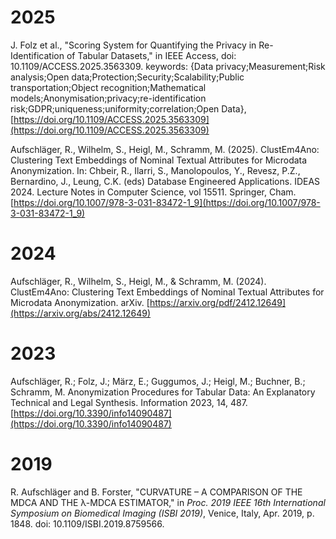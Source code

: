 # 2025

J. Folz et al., "Scoring System for Quantifying the Privacy in Re-Identification of Tabular Datasets," in IEEE Access, doi: 10.1109/ACCESS.2025.3563309.
keywords: {Data privacy;Measurement;Risk analysis;Open data;Protection;Security;Scalability;Public transportation;Object recognition;Mathematical models;Anonymisation;privacy;re-identification risk;GDPR;uniqueness;uniformity;correlation;Open Data},
[https://doi.org/10.1109/ACCESS.2025.3563309](https://doi.org/10.1109/ACCESS.2025.3563309)

Aufschläger, R., Wilhelm, S., Heigl, M., Schramm, M. (2025). ClustEm4Ano: Clustering Text Embeddings of Nominal Textual Attributes for Microdata Anonymization. In: Chbeir, R., Ilarri, S., Manolopoulos, Y., Revesz, P.Z., Bernardino, J., Leung, C.K. (eds) Database Engineered Applications. IDEAS 2024. Lecture Notes in Computer Science, vol 15511. Springer, Cham. [https://doi.org/10.1007/978-3-031-83472-1_9](https://doi.org/10.1007/978-3-031-83472-1_9)

# 2024
Aufschläger, R., Wilhelm, S., Heigl, M., & Schramm, M. (2024). ClustEm4Ano: Clustering Text Embeddings of Nominal Textual Attributes for Microdata Anonymization. arXiv. 
[https://arxiv.org/pdf/2412.12649](https://arxiv.org/abs/2412.12649)

# 2023
Aufschläger, R.; Folz, J.; März, E.; Guggumos, J.; Heigl, M.; Buchner, B.; Schramm, M. Anonymization Procedures for Tabular Data: An Explanatory Technical and Legal Synthesis. Information 2023, 14, 487. 
[https://doi.org/10.3390/info14090487](https://doi.org/10.3390/info14090487)

# 2019

R. Aufschläger and B. Forster, "CURVATURE – A COMPARISON OF THE MDCA AND THE λ-MDCA ESTIMATOR," in *Proc. 2019 IEEE 16th International Symposium on Biomedical Imaging (ISBI 2019)*, Venice, Italy, Apr. 2019, p. 1848. doi: 10.1109/ISBI.2019.8759566.
